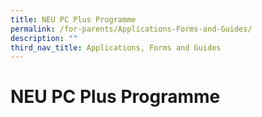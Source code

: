 ```yaml
---
title: NEU PC Plus Programme
permalink: /for-parents/Applications-Forms-and-Guides/
description: ""
third_nav_title: Applications, Forms and Guides
---
```


**NEU PC Plus Programme**
=========================